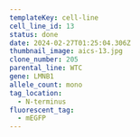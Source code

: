 ```yaml
---
templateKey: cell-line
cell_line_id: 13
status: done
date: 2024-02-27T01:25:04.306Z
thumbnail_image: aics-13.jpg
clone_number: 205
parental_line: WTC
gene: LMNB1
allele_count: mono
tag_location:
  - N-terminus
fluorescent_tag:
  - mEGFP
---
```


